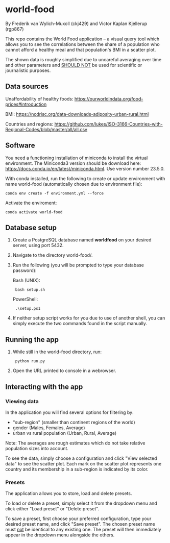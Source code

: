 # world-food
By Frederik van Wylich-Muxoll (ckj429) and Victor Kaplan Kjellerup (rgp867)

This repo contains the World Food application – a visual query tool which allows you to see the correlations between the share of a population who cannot afford a healthy meal and that population's BMI in a scatter plot. 

The shown data is roughly simplified due to uncareful averaging over time and other parameters and <ins>SHOULD NOT</ins> be used for scientific or journalistic purposes.

## Data sources
Unaffordability of healthy foods:
https://ourworldindata.org/food-prices#introduction

BMI:
https://ncdrisc.org/data-downloads-adiposity-urban-rural.html

Countries and regions:
https://github.com/lukes/ISO-3166-Countries-with-Regional-Codes/blob/master/all/all.csv

## Software
You need a functioning installation of miniconda to install the virtual environment. The Miniconda3 version should be download here: https://docs.conda.io/en/latest/miniconda.html. Use version number 23.5.0.

With conda installed, run the following to create or update environment with name world-food (automatically chosen due to environment file):

    conda env create -f environment.yml --force

Activate the enviroment:

    conda activate world-food

## Database setup
1. Create a PostgreSQL database named __worldfood__ on your desired server, using port 5432.
2. Navigate to the directory world-food/.
3. Run the following (you will be prompted to type your database password):

    Bash (UNIX):
        
        bash setup.sh

    PowerShell:
    
        .\setup.ps1

4. If neither setup script works for you due to use of another shell, you can simply execute the two commands found in the script manually.


## Running the app
1. While still in the world-food directory, run:

        python run.py

2. Open the URL printed to console in a webrowser.

## Interacting with the app
### Viewing data
In the application you will find several options for filtering by:
* "sub-region" (smaller than continent regions of the world)
* gender (Males, Females, Average)
* urban vs rural population (Urban, Rural, Average)

Note: The averages are rough estimates which do not take relative population sizes into account.

To see the data, simply choose a configuration and click "View selected data" to see the scatter plot. Each mark on the scatter plot represents one country and its membership in a sub-region is indicated by its color.

### Presets
The application allows you to store, load and delete presets.

To load or delete a preset, simply select it from the dropdown menu and click either "Load preset" or "Delete preset".

To save a preset, first choose your preferred configuration, type your desired preset name, and click "Save preset". The chosen preset name must <ins>not</ins> be identical to any existing one. The preset will then immediately appear in the dropdown menu alongside the others.